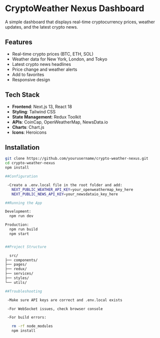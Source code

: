 # CryptoWeather Nexus Dashboard

A simple dashboard that displays real-time cryptocurrency prices, weather updates, and the latest crypto news.

## Features

- Real-time crypto prices (BTC, ETH, SOL)
- Weather data for New York, London, and Tokyo
- Latest crypto news headlines
- Price change and weather alerts
- Add to favorites
- Responsive design

## Tech Stack

- **Frontend**: Next.js 13, React 18  
- **Styling**: Tailwind CSS  
- **State Management**: Redux Toolkit  
- **APIs**: CoinCap, OpenWeatherMap, NewsData.io  
- **Charts**: Chart.js  
- **Icons**: Heroicons

## Installation

```bash
git clone https://github.com/yourusername/crypto-weather-nexus.git
cd crypto-weather-nexus
npm install

##Configuration

 -Create a .env.local file in the root folder and add:
   NEXT_PUBLIC_WEATHER_API_KEY=your_openweathermap_key_here
   NEXT_PUBLIC_NEWS_API_KEY=your_newsdataio_key_here

##Running the App

Development:
  npm run dev

Production:
  npm run build
  npm start


##Project Structure

  src/
├── components/
├── pages/
├── redux/
├── services/
├── styles/
└── utils/

##Troubleshooting

 -Make sure API keys are correct and .env.local exists

 -For WebSocket issues, check browser console

 -For build errors:

   rm -rf node_modules
   npm install
